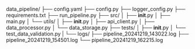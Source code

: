 data_pipeline/
├── config.yaml
├── config.py
├── logger_config.py
├── requirements.txt
├── run_pipeline.py
├── src/
│   ├── __init__.py
│   ├── main.py
│   └── utils/
│       ├── __init__.py
│       ├── api_client.py
│       ├── data_processor.py
│       └── data_storage.py
├── tests/
│   ├── __init__.py
│   └── test_data_validation.py
|
└── logs/
    ├── pipeline_20241219_143022.log
    ├── pipeline_20241219_154501.log
    └── pipeline_20241219_162215.log